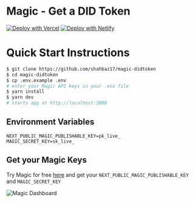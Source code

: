 # Magic - Get a DID Token

[![Deploy with Vercel](https://vercel.com/button)](https://vercel.com/new/git/external?repository-url=https%3A%2F%2Fgithub.com%2Fshahbaz17%2Fmagic-didtoken&env=NUXT_ENV_MAGIC_PUBLISHABLE_KEY,MAGIC_SECRET_KEY) [![Deploy with Netlify](https://www.netlify.com/img/deploy/button.svg)](https://app.netlify.com/start/deploy?repository=https://github.com/shahbaz17/magic-didtoken)

# Quick Start Instructions

```bash
$ git clone https://github.com/shahbaz17/magic-didtoken
$ cd magic-didtoken
$ cp .env.example .env
# enter your Magic API keys in your .env file
$ yarn install
$ yarn dev
# starts app at http://localhost:3000
```

## Environment Variables

```
NEXT_PUBLIC_MAGIC_PUBLISHABLE_KEY=pk_live_
MAGIC_SECRET_KEY=sk_live_
```

## Get your Magic Keys

Try Magic for free [here](https://magic.link/invite/r/kpD9rMJFZGPqVvx1) and get your `NEXT_PUBLIC_MAGIC_PUBLISHABLE_KEY` and `MAGIC_SECRET_KEY`

![Magic Dashboard](https://dev-to-uploads.s3.amazonaws.com/uploads/articles/yiehdmd2kpokpeom3rqh.png)
